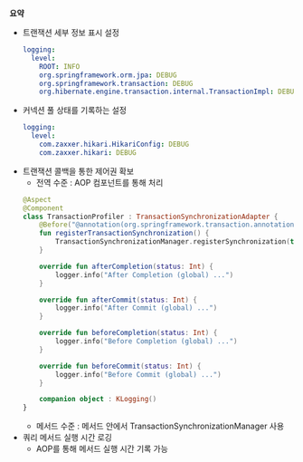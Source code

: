 **요약**
- 트랜잭션 세부 정보 표시 설정
    ```yaml
    logging:
      level:
        ROOT: INFO
        org.springframework.orm.jpa: DEBUG
        org.springframework.transaction: DEBUG
        org.hibernate.engine.transaction.internal.TransactionImpl: DEBUG
    ```
- 커넥션 풀 상태를 기록하는 설정
  ```yaml
  logging:
    level:
      com.zaxxer.hikari.HikariConfig: DEBUG
      com.zaxxer.hikari: DEBUG
  ```
- 트랜잭션 콜백을 통한 제어권 확보
  - 전역 수준 : AOP 컴포넌트를 통해 처리
  ```kotlin
  @Aspect
  @Component
  class TransactionProfiler : TransactionSynchronizationAdapter {
      @Before("@annotation(org.springframework.transaction.annotation.Transactional)")
      fun registerTransactionSynchronization() {
          TransactionSynchronizationManager.registerSynchronization(this)
      }
  
      override fun afterCompletion(status: Int) {
          logger.info("After Completion (global) ...")
      }
  
      override fun afterCommit(status: Int) {
          logger.info("After Commit (global) ...")
      }
  
      override fun beforeCompletion(status: Int) {
          logger.info("Before Completion (global) ...")
      }
  
      override fun beforeCommit(status: Int) {
          logger.info("Before Commit (global) ...")
      }
  
      companion object : KLogging()
  }
  ```
  - 메서드 수준 : 메서드 안에서 TransactionSynchronizationManager 사용
- 쿼리 메서드 실행 시간 로깅
  - AOP를 통해 메서드 실행 시간 기록 가능
